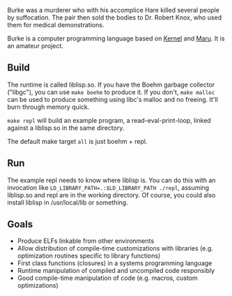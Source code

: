 Burke was a murderer who with his accomplice Hare killed several people by suffocation. The pair then sold the bodies to Dr. Robert Knox, who used them for medical demonstrations.

Burke is a computer programming language based on [Kernel](http://web.cs.wpi.edu/~jshutt/kernel.html) and [Maru](http://piumarta.com/software/maru/). It is an amateur project.

Build
-----

The runtime is called liblisp.so. If you have the Boehm garbage collector ("libgc"), you can use `make boehm` to produce it. If you don't, `make malloc` can be used to produce something using libc's malloc and no freeing. It'll burn through memory quick.

`make repl` will build an example program, a read-eval-print-loop, linked against a liblisp.so in the same directory.

The default make target `all` is just boehm + repl.

Run
---

The example repl needs to know where liblisp is. You can do this with an invocation like `LD_LIBRARY_PATH=.:$LD_LIBRARY_PATH ./repl`, assuming liblisp.so and repl are in the working directory. Of course, you could also install liblisp in /usr/local/lib or something.

Goals
-----

* Produce ELFs linkable from other environments
* Allow distribution of compile-time customizations with libraries (e.g. optimization routines specific to library functions)
* First class functions (closures) in a systems programming language
* Runtime manipulation of compiled and uncompiled code responsibly
* Good compile-time manipulation of code (e.g. macros, custom optimizations)
